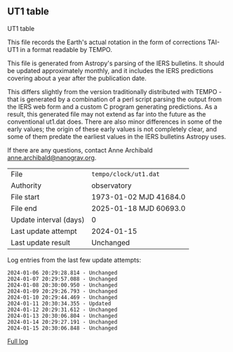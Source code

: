 
## UT1 table

UT1 table

This file records the Earth's actual rotation in the form of
corrections TAI-UT1 in a format readable by TEMPO.

This file is generated from Astropy's parsing of the IERS
bulletins. It should be updated approximately monthly, and it
includes the IERS predictions covering about a year after the
publication date.

This differs slightly from the version traditionally distributed
with TEMPO - that is generated by a combination of a perl script
parsing the output from the IERS web form and a custom C program
generating predictions. As a result, this generated file may not
extend as far into the future as the conventional ut1.dat does.
There are also minor differences in some of the early values; the
origin of these early values is not completely clear, and some of
them predate the earliest values in the IERS bulletins Astropy uses.

If there are any questions, contact Anne Archibald
<anne.archibald@nanograv.org>.

|     |     |
|:--- |:--- |
| File | `tempo/clock/ut1.dat` |
| Authority | observatory |
| File start | 1973-01-02 MJD 41684.0 |
| File end | 2025-01-18 MJD 60693.0 |
| Update interval (days) | 0 |
| Last update attempt | 2024-01-15 |
| Last update result | Unchanged |

Log entries from the last few update attempts:
```
2024-01-06 20:29:28.814 - Unchanged
2024-01-07 20:29:57.088 - Unchanged
2024-01-08 20:30:00.950 - Unchanged
2024-01-09 20:29:26.793 - Unchanged
2024-01-10 20:29:44.469 - Unchanged
2024-01-11 20:30:34.355 - Updated
2024-01-12 20:29:31.612 - Unchanged
2024-01-13 20:30:06.804 - Unchanged
2024-01-14 20:29:27.191 - Unchanged
2024-01-15 20:30:06.848 - Unchanged
```
[Full log](https://raw.githubusercontent.com/ipta/pulsar-clock-corrections/main/log/tempo/clock/ut1.dat.log)
